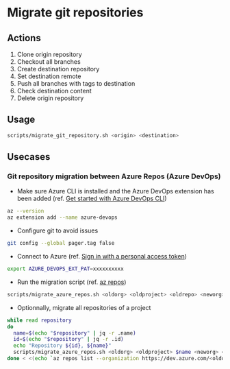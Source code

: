 # Migrate git repositories

## Actions

1. Clone origin repository
2. Checkout all branches
3. Create destination repository
4. Set destination remote
5. Push all branches with tags to destination
6. Check destination content
7. Delete origin repository

## Usage

```bash
scripts/migrate_git_repository.sh <origin> <destination>
```

## Usecases

### Git repository migration between Azure Repos (Azure DevOps)

* Make sure Azure CLI is installed and the Azure DevOps extension has been added (ref. [Get started with Azure DevOps CLI](https://learn.microsoft.com/en-us/azure/devops/cli/))

```bash
az --version
az extension add --name azure-devops
```

* Configure git to avoid issues

```bash
git config --global pager.tag false
```

* Connect to Azure (ref. [Sign in with a personal access token](https://learn.microsoft.com/en-us/azure/devops/cli/log-in-via-pat))

```bash
export AZURE_DEVOPS_EXT_PAT=xxxxxxxxxx
```

* Run the migration script (ref. [az repos](https://learn.microsoft.com/en-us/cli/azure/repos))

```bash
scripts/migrate_azure_repos.sh <oldorg> <oldproject> <oldrepo> <neworg> <newproject> <newrepo> <repoid> <tempdirpath>
```

* Optionnally, migrate all repositories of a project

```bash
while read repository
do
  name=$(echo "$repository" | jq -r .name)
  id=$(echo "$repository" | jq -r .id)
  echo "Repository ${id}, ${name}"
  scripts/migrate_azure_repos.sh <oldorg> <oldproject> $name <neworg> <newproject> <someprefix>$name $id <tempdirpath>
done < <(echo `az repos list --organization https://dev.azure.com/<oldorg> --project <oldproject>` | jq -c '.[]')
```
